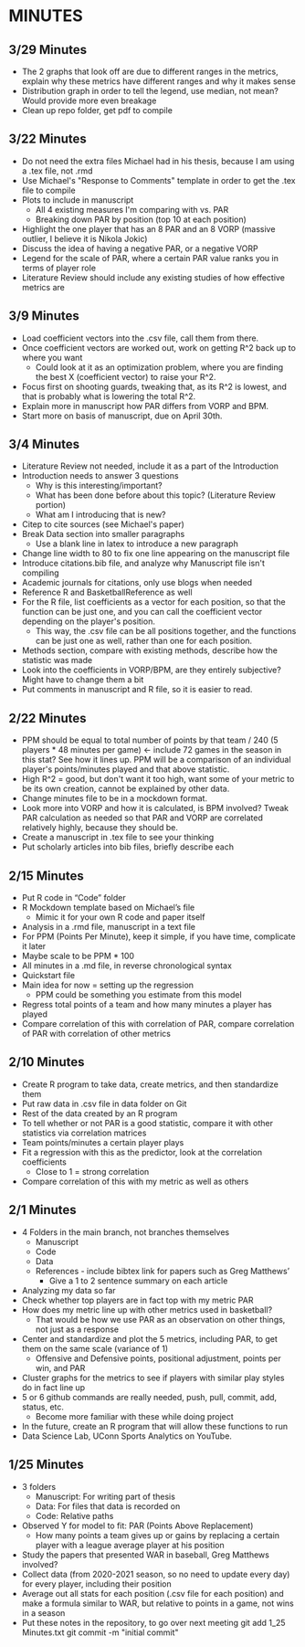 # MINUTES

## 3/29 Minutes
* The 2 graphs that look off are due to different ranges in the metrics, explain why these metrics have different ranges and why it makes sense
* Distribution graph in order to tell the legend, use median, not mean? Would provide more even breakage
* Clean up repo folder, get pdf to compile

## 3/22 Minutes
* Do not need the extra files Michael had in his thesis, because I am using a .tex file, not .rmd
* Use Michael's "Response to Comments" template in order to get the .tex file to compile
* Plots to include in manuscript
	* All 4 existing measures I'm comparing with vs. PAR
	* Breaking down PAR by position (top 10 at each position)
* Highlight the one player that has an 8 PAR and an 8 VORP (massive outlier, I believe it is Nikola Jokic)
* Discuss the idea of having a negative PAR, or a negative VORP
* Legend for the scale of PAR, where a certain PAR value ranks you in terms of player role
* Literature Review should include any existing studies of how effective metrics are
	
## 3/9 Minutes
* Load coefficient vectors into the .csv file, call them from there.
* Once coefficient vectors are worked out, work on getting R^2 back up to where you want
	* Could look at it as an optimization problem, where you are finding the best X (coefficient vector) to raise your R^2.
* Focus first on shooting guards, tweaking that, as its R^2 is lowest, and that is probably what is lowering the total R^2.
* Explain more in manuscript how PAR differs from VORP and BPM.
* Start more on basis of manuscript, due on April 30th.

## 3/4 Minutes
* Literature Review not needed, include it as a part of the Introduction
* Introduction needs to answer 3 questions
    * Why is this interesting/important?
    * What has been done before about this topic? (Literature Review portion)
    * What am I introducing that is new?
* Citep to cite sources (see Michael's paper)
* Break Data section into smaller paragraphs
    * Use a blank line in latex to introduce a new paragraph
* Change line width to 80 to fix one line appearing on the manuscript file
* Introduce citations.bib file, and analyze why Manuscript file isn't compiling
* Academic journals for citations, only use blogs when needed
* Reference R and BasketballReference as well
* For the R file, list coefficients as a vector for each position, so that the function can be just one, and you can call the coefficient vector depending on the player's position.
    * This way, the .csv file can be all positions together, and the functions can be just one as well, rather than one for each position.
* Methods section, compare with existing methods, describe how the statistic was made
* Look into the coefficients in VORP/BPM, are they entirely subjective? Might have to change them a bit
* Put comments in manuscript and R file, so it is easier to read.

## 2/22 Minutes
* PPM should be equal to total number of points by that team / 240 (5 players * 48 minutes per game) <- include 72 games in the season in this stat? See how it lines up. PPM will be a comparison of an individual player's points/minutes played and that above statistic.
* High R^2 = good, but don't want it too high, want some of your metric to be its own creation, cannot be explained by other data.
* Change minutes file to be in a mockdown format.
* Look more into VORP and how it is calculated, is BPM involved? Tweak PAR calculation as needed so that PAR and VORP are correlated relatively highly, because they should be.
* Create a manuscript in .tex file to see your thinking
* Put scholarly articles into bib files, briefly describe each

## 2/15 Minutes
* Put R code in “Code” folder
* R Mockdown template based on Michael’s file
   * Mimic it for your own R code and paper itself
* Analysis in a .rmd file, manuscript in a text file
* For PPM (Points Per Minute), keep it simple, if you have time, complicate it later
* Maybe scale to be PPM * 100
* All minutes in a .md file, in reverse chronological syntax
* Quickstart file
* Main idea for now = setting up the regression
   * PPM could be something you estimate from this model
* Regress total points of a team and how many minutes a player has played
* Compare correlation of this with correlation of PAR, compare correlation of PAR with correlation of other metrics

## 2/10 Minutes
* Create R program to take data, create metrics, and then standardize them
* Put raw data in .csv file in data folder on Git
* Rest of the data created by an R program
* To tell whether or not PAR is a good statistic, compare it with other statistics via correlation matrices
* Team points/minutes a certain player plays
* Fit a regression with this as the predictor, look at the correlation coefficients
   * Close to 1 = strong correlation
* Compare correlation of this with my metric as well as others

## 2/1 Minutes
* 4 Folders in the main branch, not branches themselves
   * Manuscript
   * Code
   * Data
   * References - include bibtex link for papers such as Greg Matthews’
      * Give a 1 to 2 sentence summary on each article
* Analyzing my data so far
* Check whether top players are in fact top with my metric PAR
* How does my metric line up with other metrics used in basketball?
   * That would be how we use PAR as an observation on other things, not just as a response
* Center and standardize and plot the 5 metrics, including PAR, to get them on the same scale (variance of 1)
   * Offensive and Defensive points, positional adjustment, points per win, and PAR
* Cluster graphs for the metrics to see if players with similar play styles do in fact line up
* 5 or 6 github commands are really needed, push, pull, commit, add, status, etc.
   * Become more familiar with these while doing project
* In the future, create an R program that will allow these functions to run
* Data Science Lab, UConn Sports Analytics on YouTube.

## 1/25 Minutes
* 3 folders
   * Manuscript: For writing part of thesis
   * Data: For files that data is recorded on
   * Code: Relative paths
* Observed Y for model to fit: PAR (Points Above Replacement)
   * How many points a team gives up or gains by replacing a certain player with a league average player at his position
* Study the papers that presented WAR in baseball, Greg Matthews involved?
* Collect data (from 2020-2021 season, so no need to update every day) for every player, including their position
* Average out all stats for each position (.csv file for each position) and make a formula similar to WAR, but relative to points in a game, not wins in a season
* Put these notes in the repository, to go over next meeting
git add 1_25 Minutes.txt
git commit -m "initial commit"
